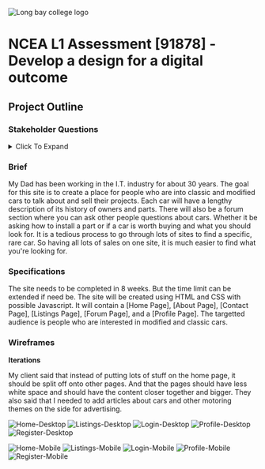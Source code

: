 ![Long bay college logo](https://www.longbaycollege.com/wp-content/uploads/2020/09/Long_Bay_College_Logo_Tag2-1024x141.png)

# **NCEA L1 Assessment** \[91878\] - Develop a design for a digital outcome

## Project Outline

### Stakeholder Questions
<details>
<summary> Click To Expand </summary>
    
#
- **Who are you as a company?**
    - Someone who needs someone else to do the development. Expertise in building sites for other people, etc.
#

- **What is the purpose of the website?**
    - People who are passionate about motor classic and modified vehicles with history and restoration processes, insights into modification products, credibility of mods / restorations.
#

- **What do you want the website to contain?**
    - Third party analysis, risk assessment, professionals opinions.
    - Link to companies from brands mentioned.
    - All within internal site.
    - Search engine optimization -- keywords and content.
#

- **What type of people is the site directed to?**
    - People who like restoring and modifying cars / buying them.
    - Large range of age ranges.
#

- **What do you want to achieve with this site?**
    - Creating a community.
    - Creating profit, advertisements, referrals, money from customers.
#

- **What design choices do you want for the website?**
    - Landing page: Tuned to the user, show what they like, user data-orientated, articles and links of certain things related to what the user likes and what they might / are interested in.- Teasers to make people want to read more and go the other site with the information.
#

- **How accessible should the site be?**
    - Most people who are using the site will be able to easily understand technology because the target market will be efficient in technology.
#

- **How far back should the site support?**
    - Latest browsers, using HTML 5, Javascript support.
#

- **What services should the site intergrate?**
    - Allow people to upload files, backend finances and  billing systems, user registration, credit card payments -- integration payment gateways (possibly 'Stripe'); all this must be secure and confidential.
#

- **What pages do you want the site to contain?**
    - Home page - links to all the other pages
    - TOS - Legalities / use
    - About us
    - Contact
    - Forums
    - Type of car - Style / classifications
#

- **Is there a specific time the site needs to be fully setup and working?**
    - In 2 months
#

- **Should the site be international or national?**
    - National
#

- **What are your hosting needs?**
    - 24hr hosting service
#

- **Are there any restraints, mandates, or guidelines for the site?**
    - TOS - Provided by client
    - Selling rules, etc
#

- **Why will people want to return to your website?**
    - Cars for sale / parts for sale
    - Forum discussions
    - Limited cars / parts
#
</details>

### Brief
My Dad has been working in the I.T. industry for about 30 years. The goal for this site is to create a place for people who are into classic and modified cars to talk about and sell their projects. Each car will have a lengthy description of its history of owners and parts. There will also be a forum section where you can ask other people questions about cars. Whether it be asking how to install a part or if a car is worth buying and what you should look for. It is a tedious process to go through lots of sites to find a specific, rare car. So having all lots of sales on one site, it is much easier to find what you're looking for.

### Specifications
The site needs to be completed in 8 weeks. But the time limit can be extended if need be. The site will be created using HTML and CSS with possible Javascript. It will contain a [Home Page], [About Page], [Contact Page], [Listings Page], [Forum Page], and a [Profile Page].
The targetted audience is people who are interested in modified and classic cars.

### Wireframes

**Iterations**

My client said that instead of putting lots of stuff on the home page, it should be split off onto other pages. And that the pages should have less white space and should have the content closer together and bigger. They also said that I needed to add articles about cars and other motoring themes on the side for advertising.

![Home-Desktop](https://github.com/404-WasFound/ncea-assessment-2/blob/main/plan/wireframes/home-desktop.jpg)
![Listings-Desktop](https://github.com/404-WasFound/ncea-assessment-2/blob/main/plan/wireframes/listings-desktop.jpg)
![Login-Desktop](https://github.com/404-WasFound/ncea-assessment-2/blob/main/plan/wireframes/login-desktop.jpg)
![Profile-Desktop](https://github.com/404-WasFound/ncea-assessment-2/blob/main/plan/wireframes/profile-desktop.jpg)
![Register-Desktop](https://github.com/404-WasFound/ncea-assessment-2/blob/main/plan/wireframes/register-desktop.jpg)

![Home-Mobile](https://github.com/404-WasFound/ncea-assessment-2/blob/main/plan/wireframes/home-mobile.jpg)
![Listings-Mobile](https://github.com/404-WasFound/ncea-assessment-2/blob/main/plan/wireframes/listings-mobile.jpg)
![Login-Mobile](https://github.com/404-WasFound/ncea-assessment-2/blob/main/plan/wireframes/login-mobile.jpg)
![Profile-Mobile](https://github.com/404-WasFound/ncea-assessment-2/blob/main/plan/wireframes/profile-mobile.jpg)
![Register-Mobile](https://github.com/404-WasFound/ncea-assessment-2/blob/main/plan/wireframes/register-mobile.jpg)
